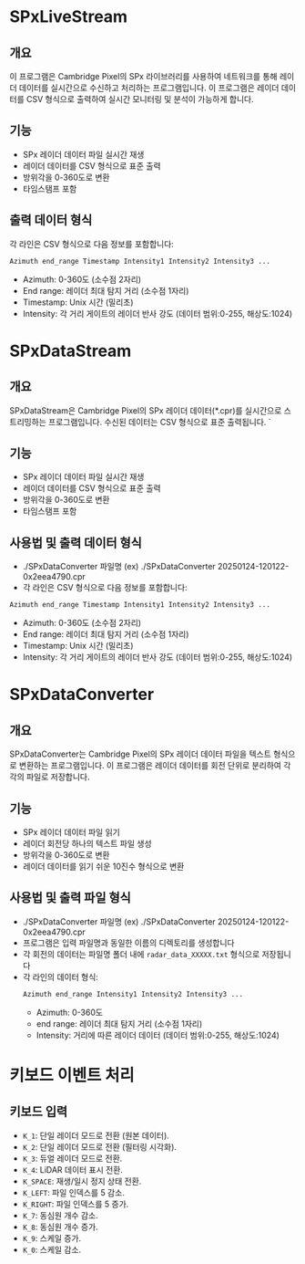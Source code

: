 # SPxLiveStream

## 개요
이 프로그램은 Cambridge Pixel의 SPx 라이브러리를 사용하여 네트워크를 통해 레이더 데이터를 실시간으로 수신하고 처리하는 프로그램입니다. 이 프로그램은 레이더 데이터를 CSV 형식으로 출력하여 실시간 모니터링 및 분석이 가능하게 합니다.

## 기능
- SPx 레이더 데이터 파일 실시간 재생
- 레이더 데이터를 CSV 형식으로 표준 출력
- 방위각을 0-360도로 변환
- 타임스탬프 포함

## 출력 데이터 형식
각 라인은 CSV 형식으로 다음 정보를 포함합니다:
```
Azimuth end_range Timestamp Intensity1 Intensity2 Intensity3 ...
```
- Azimuth: 0-360도 (소수점 2자리)
- End range: 레이더 최대 탐지 거리 (소수점 1자리)
- Timestamp: Unix 시간 (밀리초)
- Intensity: 각 거리 게이트의 레이더 반사 강도 (데이터 범위:0-255, 해상도:1024)

# SPxDataStream

## 개요
SPxDataStream은 Cambridge Pixel의 SPx 레이더 데이터(*.cpr)를 실시간으로 스트리밍하는 프로그램입니다. 수신된 데이터는 CSV 형식으로 표준 출력됩니다.
`
## 기능
- SPx 레이더 데이터 파일 실시간 재생
- 레이더 데이터를 CSV 형식으로 표준 출력
- 방위각을 0-360도로 변환
- 타임스탬프 포함

## 사용법 및 출력 데이터 형식
- ./SPxDataConverter 파일명 (ex) ./SPxDataConverter 20250124-120122-0x2eea4790.cpr
- 각 라인은 CSV 형식으로 다음 정보를 포함합니다:
```
Azimuth end_range Timestamp Intensity1 Intensity2 Intensity3 ...
```
- Azimuth: 0-360도 (소수점 2자리)
- End range: 레이더 최대 탐지 거리 (소수점 1자리)
- Timestamp: Unix 시간 (밀리초)
- Intensity: 각 거리 게이트의 레이더 반사 강도 (데이터 범위:0-255, 해상도:1024)

# SPxDataConverter

## 개요
SPxDataConverter는 Cambridge Pixel의 SPx 레이더 데이터 파일을 텍스트 형식으로 변환하는 프로그램입니다. 이 프로그램은 레이더 데이터를 회전 단위로 분리하여 각각의 파일로 저장합니다.

## 기능
- SPx 레이더 데이터 파일 읽기
- 레이더 회전당 하나의 텍스트 파일 생성
- 방위각을 0-360도로 변환
- 레이더 데이터를 읽기 쉬운 10진수 형식으로 변환

## 사용법 및 출력 파일 형식
- ./SPxDataConverter 파일명 (ex) ./SPxDataConverter 20250124-120122-0x2eea4790.cpr
- 프로그램은 입력 파일명과 동일한 이름의 디렉토리를 생성합니다
- 각 회전의 데이터는 파일명 폴더 내에 `radar_data_XXXXX.txt` 형식으로 저장됩니다
- 각 라인의 데이터 형식:
  ```
  Azimuth end_range Intensity1 Intensity2 Intensity3 ...
  ```
   - Azimuth: 0-360도
   - end range: 레이더 최대 탐지 거리 (소수점 1자리)
   - Intensity: 거리에 따른 레이더 데이터 (데이터 범위:0-255, 해상도:1024)

# 키보드 이벤트 처리

## 키보드 입력
- `K_1`: 단일 레이더 모드로 전환 (원본 데이터).
- `K_2`: 단일 레이더 모드로 전환 (필터링 시각화).
- `K_3`: 듀얼 레이더 모드로 전환.
- `K_4`: LiDAR 데이터 표시 전환.
- `K_SPACE`: 재생/일시 정지 상태 전환.
- `K_LEFT`: 파일 인덱스를 5 감소.
- `K_RIGHT`: 파일 인덱스를 5 증가.
- `K_7`: 동심원 개수 감소.
- `K_8`: 동심원 개수 증가.
- `K_9`: 스케일 증가.
- `K_0`: 스케일 감소.


